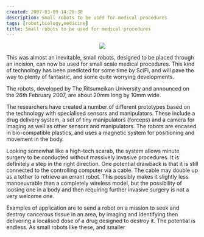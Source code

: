 ```yaml
---
created: 2007-03-09 14:28:30
description: Small robots to be used for medical procedures
tags: [robot,biology,medicine]
title: Small robots to be used for medical procedures
---
```

 <div align="center">
  <img src="image434"/>
 </div>
 <p>
  This was almost an inevitable, small robots, designed to be placed through an incision, can now be used for small scale medical procedures. This kind of technology has been predicted for some time by SciFi, and will pave the way to plenty of fantastic, and some quite worrying developments.
 </p>
 <p>
  The robots, developed by The Ritsumeikan University and announced on the 26th February 2007, are about 20mm long by 10mm wide.
 </p>
 <p>
  The researchers have created a number of different prototypes based on the technology with specialised sensors and manipulators. These include a drug delivery system, a set of tiny manipulators (forceps) and a camera for imaging as well as other sensors and manipulators. The robots are encased in bio-compatible plastics, and uses a magnetic system for positioning and movement in the body.
 </p>
 <p>
  Looking somewhat like a high-tech scarab, the system allows minute surgery to be conducted without massively invasive procedures. It is definitely a step in the right direction. One potential drawback is that it is still connected to the controlling computer via a cable. The cable may double up as a tether to retrieve an errant robot. This possibly makes it slightly less manoeuvrable than a completely wireless model, but the possibility of loosing one in a body and then requiring further invasive surgery is not a very welcome one.
 </p>
 <p>
  Examples of application are to send a robot on a mission to seek and destroy cancerous tissue in an area, by imaging and identifying then delivering a localised dose of a drug designed to destroy it. The potential is endless. As small robots like these, and smaller
 </p>
